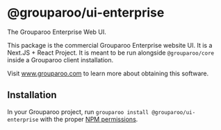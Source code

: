 # @grouparoo/ui-enterprise

The Grouparoo Enterprise Web UI.

This package is the commercial Grouparoo Enterprise website UI. It is a Next.JS + React Project. It is meant to be run alongside `@grouparoo/core` inside a Grouparoo client installation.

Visit www.grouparoo.com to learn more about obtaining this software.

## Installation

In your Grouparoo project, run `grouparoo install @grouparoo/ui-enterprise` with the proper [NPM permissions](https://www.grouparoo.com/docs/plugins#obtaining-paid-plugins).
